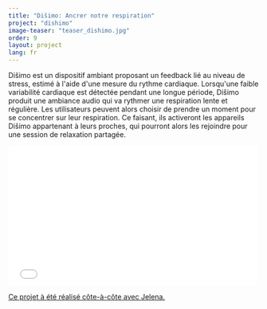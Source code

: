 ```yaml
---
title: "Dišimo: Ancrer notre respiration"
project: "dishimo"
image-teaser: "teaser_dishimo.jpg"
order: 9
layout: project
lang: fr
---
```


Dišimo est un dispositif ambiant proposant un feedback lié au niveau de stress, estimé à l'aide d'une mesure du rythme cardiaque. Lorsqu'une faible variabilité cardiaque est détectée pendant une longue période, Dišimo produit une ambiance audio qui va rythmer une respiration lente et régulière. Les utilisateurs peuvent alors choisir de prendre un moment pour se concentrer sur leur respiration. Ce faisant, ils activeront les appareils Dišimo appartenant à leurs proches, qui pourront alors les rejoindre pour une session de relaxation partagée.

<iframe src="//player.vimeo.com/video/257812452" width="500" height="281" frameborder="0" webkitallowfullscreen mozallowfullscreen allowfullscreen ></iframe>

[Ce projet à été réalisé côte-à-côte avec Jelena.](http://jmladeno.net/index.php/2018/02/19/disimo-chi-demo-2018/)
